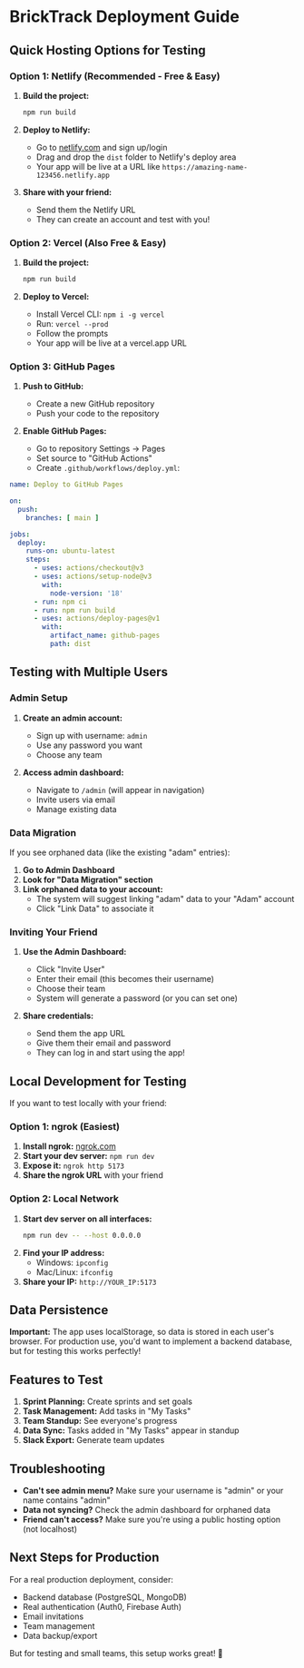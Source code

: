 # BrickTrack Deployment Guide

## Quick Hosting Options for Testing

### Option 1: Netlify (Recommended - Free & Easy)

1. **Build the project:**
   ```bash
   npm run build
   ```

2. **Deploy to Netlify:**
   - Go to [netlify.com](https://netlify.com) and sign up/login
   - Drag and drop the `dist` folder to Netlify's deploy area
   - Your app will be live at a URL like `https://amazing-name-123456.netlify.app`

3. **Share with your friend:**
   - Send them the Netlify URL
   - They can create an account and test with you!

### Option 2: Vercel (Also Free & Easy)

1. **Build the project:**
   ```bash
   npm run build
   ```

2. **Deploy to Vercel:**
   - Install Vercel CLI: `npm i -g vercel`
   - Run: `vercel --prod`
   - Follow the prompts
   - Your app will be live at a vercel.app URL

### Option 3: GitHub Pages

1. **Push to GitHub:**
   - Create a new GitHub repository
   - Push your code to the repository

2. **Enable GitHub Pages:**
   - Go to repository Settings → Pages
   - Set source to "GitHub Actions"
   - Create `.github/workflows/deploy.yml`:

```yaml
name: Deploy to GitHub Pages

on:
  push:
    branches: [ main ]

jobs:
  deploy:
    runs-on: ubuntu-latest
    steps:
      - uses: actions/checkout@v3
      - uses: actions/setup-node@v3
        with:
          node-version: '18'
      - run: npm ci
      - run: npm run build
      - uses: actions/deploy-pages@v1
        with:
          artifact_name: github-pages
          path: dist
```

## Testing with Multiple Users

### Admin Setup

1. **Create an admin account:**
   - Sign up with username: `admin`
   - Use any password you want
   - Choose any team

2. **Access admin dashboard:**
   - Navigate to `/admin` (will appear in navigation)
   - Invite users via email
   - Manage existing data

### Data Migration

If you see orphaned data (like the existing "adam" entries):

1. **Go to Admin Dashboard**
2. **Look for "Data Migration" section**
3. **Link orphaned data to your account:**
   - The system will suggest linking "adam" data to your "Adam" account
   - Click "Link Data" to associate it

### Inviting Your Friend

1. **Use the Admin Dashboard:**
   - Click "Invite User"
   - Enter their email (this becomes their username)
   - Choose their team
   - System will generate a password (or you can set one)

2. **Share credentials:**
   - Send them the app URL
   - Give them their email and password
   - They can log in and start using the app!

## Local Development for Testing

If you want to test locally with your friend:

### Option 1: ngrok (Easiest)

1. **Install ngrok:** [ngrok.com](https://ngrok.com)
2. **Start your dev server:** `npm run dev`
3. **Expose it:** `ngrok http 5173`
4. **Share the ngrok URL** with your friend

### Option 2: Local Network

1. **Start dev server on all interfaces:**
   ```bash
   npm run dev -- --host 0.0.0.0
   ```
2. **Find your IP address:**
   - Windows: `ipconfig`
   - Mac/Linux: `ifconfig`
3. **Share your IP:** `http://YOUR_IP:5173`

## Data Persistence

**Important:** The app uses localStorage, so data is stored in each user's browser. For production use, you'd want to implement a backend database, but for testing this works perfectly!

## Features to Test

1. **Sprint Planning:** Create sprints and set goals
2. **Task Management:** Add tasks in "My Tasks"
3. **Team Standup:** See everyone's progress
4. **Data Sync:** Tasks added in "My Tasks" appear in standup
5. **Slack Export:** Generate team updates

## Troubleshooting

- **Can't see admin menu?** Make sure your username is "admin" or your name contains "admin"
- **Data not syncing?** Check the admin dashboard for orphaned data
- **Friend can't access?** Make sure you're using a public hosting option (not localhost)

## Next Steps for Production

For a real production deployment, consider:
- Backend database (PostgreSQL, MongoDB)
- Real authentication (Auth0, Firebase Auth)
- Email invitations
- Team management
- Data backup/export

But for testing and small teams, this setup works great! 🚀